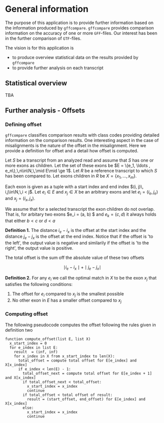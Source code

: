 # General information

The purpose of this application is to provide further information based on the information produced by `gffcompare`. `gffcompare` provides comparison information on the accuracy of one or more `GFF`-files. Our interest has been in the further comparison of `GTF`-files.  

The vision is for this application is 

- to produce overview statistical data on the results provided by `gffcompare` 
- to provide further analysis on each transcript


## Statistical overview

TBA

## Further analysis - Offsets

### Defining offset

`gffcompare` classifies comparison results with class codes providing detailed information on the comparison results. One interesting aspect in the case of misalignments is the nature of the offset in the misalignment. Here we provide a definition for offset and a detail how offset is computed. 

Let $S$ be  a transcript from an analyzed read and assume that $S$ has one or more exons as children. Let the set of these exons be $E = \{e_1, \ldots , e_n\},\,n\in\N,\,\mid E\mid \ge 1$. Let $R$ be a reference transcript to which $S$ has been compared to. Let exons children in $R$ be $X = \{x_1, \ldots, x_m\}$. 

Each exon is given as a tuple with a start index and end index $(i, j)\, i,j\in\N,\,i < j$. Let $e_i\in E$ and $x_j\in X$ be an arbitrary exons and let $e_i = (i_e, j_e)$ and $x_j = (i_x, j_x)$.  

We assume that for a selected transcript the exon children do not overlap. That is, for arbitary two exons $e_i = (a, b) $ and $e_k = (c, d)$ it always holds that either $b < c$ or $d < a$

**Definition 1.** The distance $i_e - i_x$ is the offset at the start index and the distance $j_e - j_x$ is the offset at the end index. Notice that if the offset is 'to the left', the output value is negative and similarily if the offset is 'to the right', the output value is positive.   

The total offset is the sum off the absolute value of these two offsets

$$ \mid i_e - i_x \mid + \mid j_e - j_x \mid $$

**Definition 2.** For any $e_i$ we call the optimal match in $X$ to be the exon $x_j$ that satisfies the following conditions: 

1. The offset for $e_i$ compared to $x_j$ is the smallest possible
2. No other exon in $E$ has a smaller offset compared to $x_j$


### Computing offset

The following pseudocode computes the offset following the rules given in definition two

```
function compute_offset(list E, list X)
  x_start_index = 0
  for e_index in list E:
    result  = (inf, inf)
    for x_index in X from x_start_index to len(X):
      total_offset = compute total offset for E[e_index] and X[x_index] 
      if e_index < len(E) - 1:
        total_offset_next = compute total offset for E[e_index + 1] and X[x_index]
        if total_offset_next < total_offset:
          x_start_index = x_index
          continue
        if total_offset < total offset of result:
          result = (start_offset, end_offset) for E[e_index] and X[x_index]
        else:
          x_start_index = x_index
          continue
          
              

```